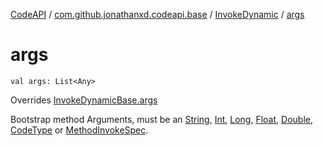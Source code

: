 [CodeAPI](../../index.md) / [com.github.jonathanxd.codeapi.base](../index.md) / [InvokeDynamic](index.md) / [args](.)

# args

`val args: List<Any>`

Overrides [InvokeDynamicBase.args](../-invoke-dynamic-base/args.md)

Bootstrap method Arguments, must be an [String](#), [Int](#),
[Long](#), [Float](#), [Double](#), [CodeType](../../com.github.jonathanxd.codeapi.type/-code-type/index.md) or [MethodInvokeSpec](../../com.github.jonathanxd.codeapi.common/-method-invoke-spec/index.md).

